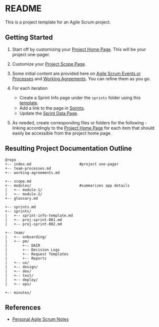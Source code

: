 # README

This is a project template for an Agile Scrum project.

## Getting Started

  1. Start off by customizing your [Project Home Page](docs/index.md). This will be your project one-pager.

  2. Customize your [Project Scope Page](docs/scope.md).

  3. Some initial content are provided here on [Agile Scrum Events or Processes](docs/team-processes.md) and [Working Agreements](docs/working-agreements.md). You can refine them as you go.

  4. For each iteration

      * Create a Sprint Info page under the ```sprints``` folder using this [template](docs/sprints/sprint-info-template.md).
      * Add a link to the page in [Sprints](docs/sprints.md).
      * Update the [Sprint Data Page](docs/sprint-data.md).


  5. As needed, create corresponding files or folders for the following - linking accordingly to the [Project Home Page](docs/index.md) for each item that should easily be accessible from the project home page.

## Resulting Project Documentation Outline

```
@repo
+-- index.md                      #project one-pager
+-- team-processes.md
+-- working-agreements.md

+-- scope.md
+-- modules/                      #summarizes app details
|   +-- module-1/
|   +-- module-2/
+-- glossary.md

+-- sprints.md
+-- sprints/
|   +-- sprint-info-template.md
|   +-- proj-sprint-001.md
|   +-- proj-sprint-002.md

+-- team/
|   +-- onboarding/
|   +-- pm/
|       +-- DAIR
|       +-- Decision Logs
|       +-- Request Templates
|       +-- Reports
|   +-- ux/
|   +-- design/
|   +-- dev/
|   +-- test/
|   +-- deploy/
|   +-- ops/

+-- minutes/
```

## References

  * [Personal Agile Scrum Notes](https://rocketkeis.github.io/kkb/agilescrum/)
